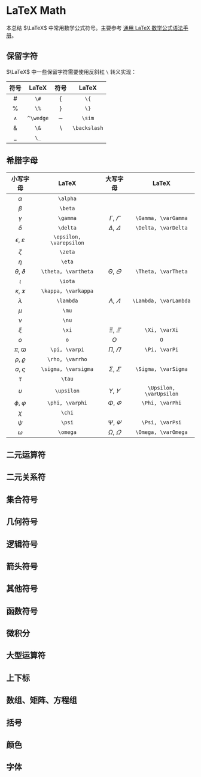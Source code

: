 # LaTeX Math

本总结 $\LaTeX$ 中常用数学公式符号。主要参考 [通用 LaTeX 数学公式语法手册](http://www.uinio.com/Math/LaTex/)。

## 保留字符

$\LaTeX$ 中一些保留字符需要使用反斜杠 `\` 转义实现：

|   符号    |   LaTeX   |     符号     |    LaTeX     |
| :-------: | :-------: | :----------: | :----------: |
|   $\#$    |   `\#`    |     $\{$     |     `\{`     |
|   $\%$    |   `\%`    |     $\}$     |     `\}`     |
| $^\wedge$ | `^\wedge` |    $\sim$    |    `\sim`    |
|   $\&$    |   `\&`    | $\backslash$ | `\backslash` |
|   $\_$    |   `\_`    |              |              |

## 希腊字母

|         小写字母         |          LaTeX          |         大写字母         |          LaTeX          |
| :----------------------: | :---------------------: | :----------------------: | :---------------------: |
|         $\alpha$         |        `\alpha`         |                          |                         |
|         $\beta$          |         `\beta`         |                          |                         |
|         $\gamma$         |        `\gamma`         |   $\Gamma,\;\varGamma$   |   `\Gamma, \varGamma`   |
|         $\delta$         |        `\delta`         |   $\Delta,\;\varDelta$   |   `\Delta, \varDelta`   |
| $\epsilon,\;\varepsilon$ | `\epsilon, \varepsilon` |                          |                         |
|         $\zeta$          |         `\zeta`         |                          |                         |
|          $\eta$          |         `\eta`          |                          |                         |
|   $\theta,\;\vartheta$   |   `\theta, \vartheta`   |   $\Theta,\;\varTheta$   |   `\Theta, \varTheta`   |
|         $\iota$          |         `\iota`         |                          |                         |
|   $\kappa,\;\varkappa$   |   `\kappa, \varkappa`   |                          |                         |
|        $\lambda$         |        `\lambda`        |  $\Lambda,\;\varLambda$  |  `\Lambda, \varLambda`  |
|          $\mu$           |          `\mu`          |                          |                         |
|          $\nu$           |          `\nu`          |                          |                         |
|          $\xi$           |          `\xi`          |      $\Xi,\;\varXi$      |      `\Xi, \varXi`      |
|           $o$            |           `o`           |           $O$            |           `O`           |
|      $\pi,\;\varpi$      |      `\pi, \varpi`      |      $\Pi,\;\varPi$      |      `\Pi, \varPi`      |
|     $\rho,\;\varrho$     |     `\rho, \varrho`     |                          |                         |
|   $\sigma,\;\varsigma$   |   `\sigma, \varsigma`   |   $\Sigma,\;\varSigma$   |   `\Sigma, \varSigma`   |
|          $\tau$          |         `\tau`          |                          |                         |
|        $\upsilon$        |       `\upsilon`        | $\Upsilon,\;\varUpsilon$ | `\Upsilon, \varUpsilon` |
|     $\phi,\;\varphi$     |     `\phi, \varphi`     |     $\Phi,\;\varPhi$     |     `\Phi, \varPhi`     |
|          $\chi$          |         `\chi`          |                          |                         |
|          $\psi$          |         `\psi`          |     $\Psi,\;\varPsi$     |     `\Psi, \varPsi`     |
|         $\omega$         |        `\omega`         |   $\Omega,\;\varOmega$   |   `\Omega, \varOmega`   |

## 二元运算符

## 二元关系符

## 集合符号

## 几何符号

## 逻辑符号

## 箭头符号

## 其他符号

## 函数符号

## 微积分

## 大型运算符

## 上下标

## 数组、矩阵、方程组

## 括号

## 颜色

## 字体
